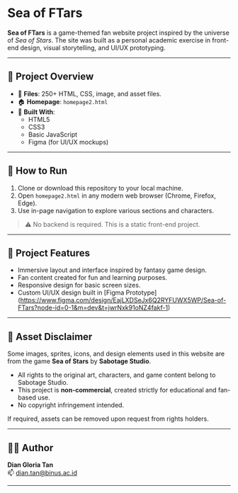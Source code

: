 # Sea of FTars

**Sea of FTars** is a game-themed fan website project inspired by the universe of *Sea of Stars*. The site was built as a personal academic exercise in front-end design, visual storytelling, and UI/UX prototyping.

---

## 🔹 Project Overview

- 🧩 **Files**: 250+ HTML, CSS, image, and asset files.
- 🏠 **Homepage**: `homepage2.html`
- 🎨 **Built With**:
  - HTML5
  - CSS3
  - Basic JavaScript
  - Figma (for UI/UX mockups)

---

## 🚀 How to Run

1. Clone or download this repository to your local machine.
2. Open `homepage2.html` in any modern web browser (Chrome, Firefox, Edge).
3. Use in-page navigation to explore various sections and characters.

> ⚠️ No backend is required. This is a static front-end project.

---

## 🎯 Project Features

- Immersive layout and interface inspired by fantasy game design.
- Fan content created for fun and learning purposes.
- Responsive design for basic screen sizes.
- Custom UI/UX design built in [Figma Prototype] (https://www.figma.com/design/EajLXDSeJx6Q2RYFUWX5WP/Sea-of-FTars?node-id=0-1&m=dev&t=jwrNxk91oNZ4fakf-1)

---

## 📜 Asset Disclaimer

Some images, sprites, icons, and design elements used in this website are from the game **Sea of Stars** by **Sabotage Studio**.

- All rights to the original art, characters, and game content belong to Sabotage Studio.
- This project is **non-commercial**, created strictly for educational and fan-based use.
- No copyright infringement intended.

If required, assets can be removed upon request from rights holders.

---

## 👩‍💻 Author

**Dian Gloria Tan**  
📫 [dian.tan@binus.ac.id](mailto:dian.tan@binus.ac.id)

---


